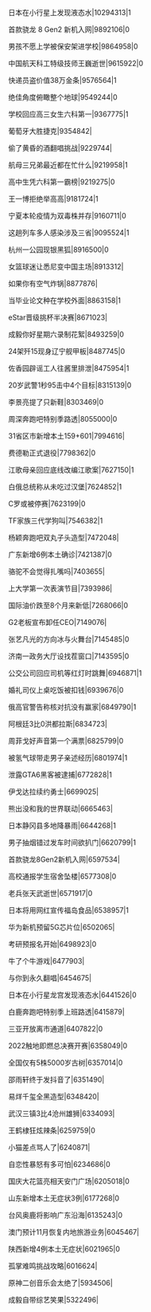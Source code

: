 日本在小行星上发现液态水|10294313|1

首款骁龙 8 Gen2 新机入网|9892106|0

男孩不愿上学被保安架进学校|9864958|0

中国航天科工特级技师王巍逝世|9615922|0

快递员盗价值38万金条|9576564|1

绝佳角度俯瞰整个地球|9549244|0

学校回应高三女生六科第一|9367775|1

葡萄牙大胜捷克|9354842|

偷了黄昏的酒翻唱挑战|9229744|

航母三兄弟最近都在忙什么|9219958|1

高中生凭六科第一霸榜|9219275|0

王一博拒绝举高高|9181724|1

宁夏本轮疫情为双毒株并存|9160711|0

这趟列车多人感染涉及三省|9095524|1

杭州一公园现银黑狐|8916500|0

女篮球迷让悉尼变中国主场|8913312|

如果你有空气炸锅|8877876|

当毕业论文种在学校外面|8863158|1

eStar晋级挑杯半决赛|8671023|

成毅你好星期六录制花絮|8493259|0

24架歼15现身辽宁舰甲板|8487745|0

佐香园辟谣工人往酱里排泄|8475954|1

20岁武警1秒95击中4个目标|8315139|0

李景亮提了只新鞋|8303469|0

周深奔跑吧特别季路透|8055000|0

31省区市新增本土159+601|7994616|

费德勒正式退役|7798362|0

江歌母亲回应底线改编江歌案|7627150|1

白俄总统称从未吃过汉堡|7624852|1

C罗或被停赛|7623199|0

TF家族三代学狗叫|7546382|1

杨颖奔跑吧双丸子头造型|7472048|

广东新增6例本土确诊|7421387|0

骆驼不会觉得扎嘴吗|7403655|

上大学第一次表演节目|7393986|

国际油价跌至8个月来新低|7268066|0

G2老板宣布卸任CEO|7149076|

张艺凡光的方向冰与火舞台|7145485|0

济南一政务大厅设找茬窗口|7143595|0

公交公司回应司机等红灯时跳舞|6946871|1

婚礼司仪上桌吃饭被扣钱|6939676|0

俄高官警告称核对抗没有赢家|6849790|1

阿根廷3比0洪都拉斯|6834723|

周菲戈好声音第一个满票|6825799|0

被氢气球带走男子亲述经历|6801974|1

泄露GTA6黑客被逮捕|6772828|1

伊戈达拉续约勇士|6699025|

熊出没和我的世界联动|6665463|

日本静冈县多地降暴雨|6644268|1

男子抽烟错过发车时间欲扒门|6620799|1

首款骁龙8Gen2新机入网|6597534|

高校通报学生宿舍坠楼|6577308|0

老兵张天武逝世|6571917|0

日本将用网红宣传福岛食品|6538957|1

华为新机预留5G芯片位|6502065|

考研预报名开始|6498923|0

牛了个牛游戏|6477903|

与你到永久翻唱|6454675|

日本在小行星龙宫发现液态水|6441526|0

白鹿奔跑吧特别季上班路透|6415879|

三亚开放离市通道|6407822|0

2022触地即燃总决赛开赛|6358049|0

全国仅有5株5000岁古树|6357014|0

邵雨轩终于发抖音了|6351490|

易烊千玺全黑造型|6348420|

武汉三镇3比4沧州雄狮|6334093|

王鹤棣狂炫辣条|6259759|0

小猫差点骂人了|6240871|

自恋性暴怒有多可怕|6234686|0

国庆大花篮亮相天安门广场|6205018|0

山东新增本土无症状3例|6177268|0

台风奥鹿将影响广东沿海|6135243|0

澳门预计11月恢复内地旅游业务|6045467|

陕西新增4例本土无症状|6021965|0

孤掌难鸣挑战攻略|6016624|

原神二创音乐会太绝了|5934506|

成毅自带综艺笑果|5322496|

